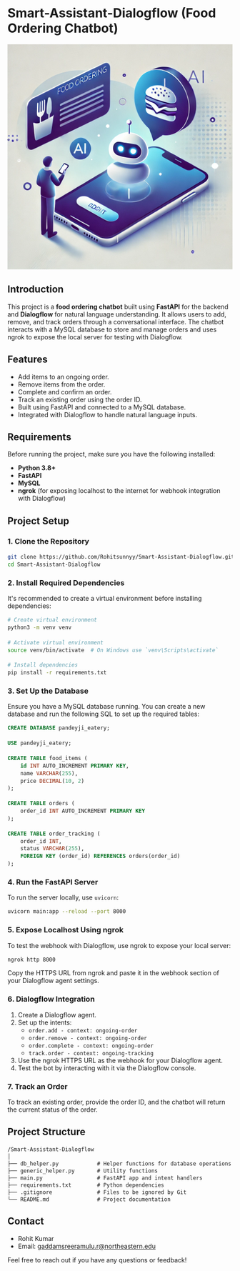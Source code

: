 # Smart-Assistant-Dialogflow (Food Ordering Chatbot)

![Project Image](./img.webp)

## Introduction

This project is a **food ordering chatbot** built using **FastAPI** for the backend and **Dialogflow** for natural language understanding. It allows users to add, remove, and track orders through a conversational interface. The chatbot interacts with a MySQL database to store and manage orders and uses ngrok to expose the local server for testing with Dialogflow.

## Features
- Add items to an ongoing order.
- Remove items from the order.
- Complete and confirm an order.
- Track an existing order using the order ID.
- Built using FastAPI and connected to a MySQL database.
- Integrated with Dialogflow to handle natural language inputs.
  
## Requirements

Before running the project, make sure you have the following installed:

- **Python 3.8+**
- **FastAPI**
- **MySQL**
- **ngrok** (for exposing localhost to the internet for webhook integration with Dialogflow)
  
## Project Setup

### 1. **Clone the Repository**

```bash
git clone https://github.com/Rohitsunnyy/Smart-Assistant-Dialogflow.git
cd Smart-Assistant-Dialogflow
```

### 2. **Install Required Dependencies**

It's recommended to create a virtual environment before installing dependencies:

```bash
# Create virtual environment
python3 -m venv venv

# Activate virtual environment
source venv/bin/activate  # On Windows use `venv\Scripts\activate`

# Install dependencies
pip install -r requirements.txt
```

### 3. **Set Up the Database**

Ensure you have a MySQL database running. You can create a new database and run the following SQL to set up the required tables:

```sql
CREATE DATABASE pandeyji_eatery;

USE pandeyji_eatery;

CREATE TABLE food_items (
    id INT AUTO_INCREMENT PRIMARY KEY,
    name VARCHAR(255),
    price DECIMAL(10, 2)
);

CREATE TABLE orders (
    order_id INT AUTO_INCREMENT PRIMARY KEY
);

CREATE TABLE order_tracking (
    order_id INT,
    status VARCHAR(255),
    FOREIGN KEY (order_id) REFERENCES orders(order_id)
);
```

### 4. **Run the FastAPI Server**

To run the server locally, use `uvicorn`:

```bash
uvicorn main:app --reload --port 8000
```

### 5. **Expose Localhost Using ngrok**

To test the webhook with Dialogflow, use ngrok to expose your local server:

```bash
ngrok http 8000
```

Copy the HTTPS URL from ngrok and paste it in the webhook section of your Dialogflow agent settings.

### 6. **Dialogflow Integration**

1. Create a Dialogflow agent.
2. Set up the intents:
   - `order.add - context: ongoing-order`
   - `order.remove - context: ongoing-order`
   - `order.complete - context: ongoing-order`
   - `track.order - context: ongoing-tracking`
3. Use the ngrok HTTPS URL as the webhook for your Dialogflow agent.
4. Test the bot by interacting with it via the Dialogflow console.

### 7. **Track an Order**

To track an existing order, provide the order ID, and the chatbot will return the current status of the order.

## Project Structure

```
/Smart-Assistant-Dialogflow
│
├── db_helper.py            # Helper functions for database operations
├── generic_helper.py       # Utility functions
├── main.py                 # FastAPI app and intent handlers
├── requirements.txt        # Python dependencies
├── .gitignore              # Files to be ignored by Git
└── README.md               # Project documentation
```



## Contact

- Rohit Kumar
- Email: gaddamsreeramulu.r@northeastern.edu

Feel free to reach out if you have any questions or feedback!



